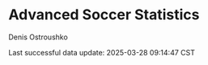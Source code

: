 # Advanced Soccer Statistics
Denis Ostroushko

<!-- gfm -->

Last successful data update: 2025-03-28 09:14:47 CST
